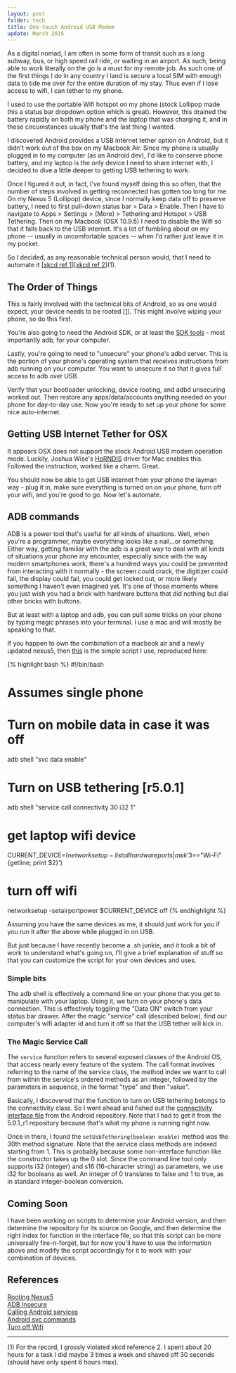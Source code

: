 ```yaml
---
layout: post
folder: tech
title: One-touch Android USB Modem
update: March 2015
---
```


As a digital nomad, I am often in some form of transit such as a long subway, bus, or high speed rail ride, or waiting in an airport. As such, being able to work literally on the go is a must for my remote job. As such one of the first things I do in any country I land is secure a local SIM with enough data to tide me over for the entire duration of my stay. Thus even if I lose access to wifi, I can tether to my phone.

I used to use the portable Wifi hotspot on my phone (stock Lollipop made this a status bar dropdown option which is great). However, this drained the battery rapidly on both my phone and the laptop that was charging it, and in these circumstances usually that's the last thing I wanted.

I discovered Android provides a USB internet tether option on Android, but it didn't work out of the box on my Macbook Air. Since my phone is usually plugged in to my computer (as an Android dev), I'd like to conserve phone battery, and my laptop is the only device I need to share internet with, I decided to dive a little deeper to getting USB tethering to work.

Once I figured it out, in fact, I've found myself doing this so often, that the number of steps involved in getting reconnected has gotten too long for me. On my Nexus 5 (Lollipop) device, since I normally keep data off to preserve battery, I need to first pull-down status bar > Data > Enable. Then I have to navigate to Apps > Settings > (More) > Tethering and Hotspot > USB Tethering. Then on my Macbook (OSX 10.9.5) I need to disable the Wifi so that it falls back to the USB internet. It's a lot of fumbling about on my phone -- usually in uncomfortable spaces -- when I'd rather just leave it in my pocket.

So I decided, as any reasonable technical person would, that I need to automate it \[[xkcd ref 1](http://xkcd.com/1205/)\]\[[xkcd ref 2](http://xkcd.com/1319/)\](1).

## The Order of Things
This is fairly involved with the technical bits of Android, so as one would expect, your device needs to be rooted \[[1](#references)\]. This might involve wiping your phone, so do this first.

You're also going to need the Android SDK, or at least the [SDK tools](http://developer.android.com/sdk/index.html#Other) - most importantly adb, for your computer.

Lastly, you're going to need to "unsecure" your phone's adbd server. This is the portion of your phone's operating system that receives instructions from adb running on your computer. You want to unsecure it so that it gives full access to adb over USB.

Verify that your bootloader unlocking, device rooting, and adbd unsecuring worked out. Then restore any apps/data/accounts anything needed on your phone for day-to-day use. Now you're ready to set up your phone for some nice auto-internet.

## Getting USB Internet Tether for OSX
It appears OSX does not support the stock Android USB modem operation mode. Luckily, Joshua Wise's [HoRNDIS](http://joshuawise.com/horndis) driver for Mac enables this. Followed the instruction, worked like a charm. Great.

You should now be able to get USB internet from your phone the layman way - plug it in, make sure everything is turned on on your phone, turn off your wifi, and you're good to go. Now let's automate.

## ADB commands
ADB is a power tool that's useful for all kinds of situations. Well, when you're a programmer, maybe everything looks like a nail...or something. Either way, getting familiar with the adb is a great way to deal with all kinds of situations your phone my encounter, especially since with the way modern smartphones work, there's a hundred ways you could be prevented from interacting with it normally - the screen could crack, the digitizer could fail, the display could fail, you could get locked out, or more likely something I haven't even imagined yet. It's one of those moments where you just wish you had a brick with hardware buttons that did nothing but dial other bricks with buttons.

But at least with a laptop and adb, you can pull some tricks on your phone by typing magic phrases into your terminal. I use a mac and will mostly be speaking to that.

If you happen to own the combination of a macbook air and a newly updated nexus5, then [this](../webtoys/phonenet.sh) is the simple script I use, reproduced here:

{% highlight bash %}
#!/bin/bash   

# Assumes single phone
# Turn on mobile data in case it was off
adb shell "svc data enable"
# Turn on USB tethering [r5.0.1]
adb shell "service call connectivity 30 i32 1"

# get laptop wifi device
CURRENT_DEVICE=$(networksetup -listallhardwareports | awk '$3=="Wi-Fi" {getline; print $2}')
# turn off wifi
networksetup -setairportpower $CURRENT_DEVICE off
{% endhighlight %}

Assuming you have the same devices as me, it should just work for you if you run it after the above while plugged in on USB.

But just because I have recently become a .sh junkie, and it took a bit of work to understand what's going on, I'll give a brief explanation of stuff so that you can customize the script for your own devices and uses.

### Simple bits
The adb shell is effectively a command line on your phone that you get to manipulate with your laptop. Using it, we turn on your phone's data connection. This is effectively toggling the "Data ON" switch from your status bar drawer.
After the magic "service" call (described below), find our computer's wifi adapter id and turn it off so that the USB tether will kick in.

### The Magic Service Call
The `service` function refers to several exposed classes of the Android OS, that access nearly every feature of the system. The call format involves referring to the name of the service class, the method index we want to call from within the service's ordered methods as an integer, followed by the parameters in sequence, in the format "type" and then "value".

Basically, I discovered that the function to turn on USB tethering belongs to the connectivity class. So I went ahead and fished out the [connectivity interface file](https://android.googlesource.com/platform/frameworks/base/+/android-5.0.1_r1/core/java/android/net/IConnectivityManager.aidl) from the Android repository. Note that I had to get it from the 5.0.1_r1 repository because that's what my phone is running right now. 

Once in there, I found the `setUsbTethering(boolean enable)` method was the 30th method signature. Note that the service class methods are indexed starting from 1. This is probably because some non-interface function like the constructor takes up the 0 slot. Since the command line tool only supports i32 (integer) and s16 (16-character string) as parameters, we use i32 for booleans as well. An integer of 0 translates to false and 1 to true, as in standard integer-boolean conversion.

## Coming Soon
I have been working on scripts to determine your Android version, and then determine the repository for its source on Google, and then determine the right index for function in the interface file, so that this script can be more universally fire-n-forget, but for now you'll have to use the information above and modify the script accordingly for it to work with your combination of devices.

## References
[Rooting Nexus5](http://www.androidrootz.com/2013/11/how-to-root-nexus-5-windowsmaclinuxubun.html) <br>
[ADB Insecure](http://forum.xda-developers.com/showthread.php?t=1687590) <br>
[Calling Android services](http://ktnr74.blogspot.tw/2014/09/calling-android-services-from-adb-shell.html) <br>
[Android svc commands](https://thangamaniarun.wordpress.com/2013/04/19/useful-android-adb-commands-over-usbwi-fi/) <br>
[Turn off Wifi](http://www.dgkapps.com/blog/osx-tips/osx-tips-turn-off-wifi-from-the-command-line/)

- - -
(1) For the record, I grossly violated xkcd reference 2. I spent about 20 hours for a task I did maybe 3 times a week and shaved off 30 seconds (should have only spent 6 hours max).